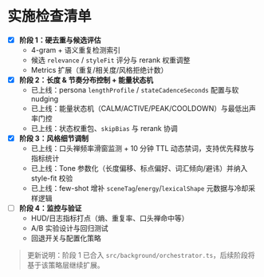 # 实施检查清单

- [x] **阶段 1：硬去重与候选评估**
  - 4-gram + 语义重复检测索引
  - 候选 `relevance` / `styleFit` 评分与 rerank 权重调整
  - Metrics 扩展（重复/相关度/风格拒绝计数）
- [x] **阶段 2：长度 & 节奏分布控制 + 能量状态机**
  - 已上线：persona `lengthProfile` / `stateCadenceSeconds` 配置与软 nudging
  - 已上线：能量状态机（CALM/ACTIVE/PEAK/COOLDOWN）与最低出声率门控
  - 已上线：状态权重包、`skipBias` 与 rerank 协调
- [x] **阶段 3：风格细节调制**
  - 已上线：口头禅频率滑窗监测 + 10 分钟 TTL 动态禁词，支持优先释放与指标统计
  - 已上线：Tone 参数化（长度偏移、标点偏好、词汇倾向/避讳）并纳入 style-fit 校验
  - 已上线：few-shot 增补 `sceneTag`/`energy`/`lexicalShape` 元数据与冷却采样逻辑
- [ ] **阶段 4：监控与验证**
  - HUD/日志指标打点（熵、重复率、口头禅命中等）
  - A/B 实验设计与回归测试
  - 回退开关与配置化策略

> 更新说明：阶段 1 已合入 `src/background/orchestrator.ts`，后续阶段将基于该策略层继续扩展。

